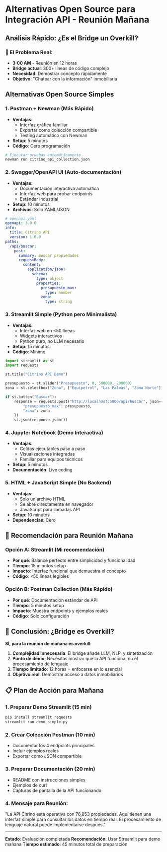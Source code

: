 # Alternativas Open Source para Integración API - Reunión Mañana

## Análisis Rápido: ¿Es el Bridge un Overkill?

### 🚯 El Problema Real:
- **3:00 AM** - Reunión en 12 horas
- **Bridge actual**: 300+ líneas de código complejo
- **Necesidad**: Demostrar concepto rápidamente
- **Objetivo**: "Chatear con la información" inmobiliaria

## Alternativas Open Source Simples

### 1. **Postman + Newman** (Más Rápido)
- **Ventajas**:
  - Interfaz gráfica familiar
  - Exportar como colección compartible
  - Testing automático con Newman
- **Setup**: 5 minutos
- **Código**: Cero programación

```bash
# Ejecutar pruebas automáticamente
newman run citrino_api_collection.json
```

### 2. **Swagger/OpenAPI UI** (Auto-documentación)
- **Ventajas**:
  - Documentación interactiva automática
  - Interfaz web para probar endpoints
  - Estándar industrial
- **Setup**: 10 minutos
- **Archivos**: Solo YAML/JSON

```yaml
# openapi.yaml
openapi: 3.0.0
info:
  title: Citrino API
  version: 1.0.0
paths:
  /api/buscar:
    post:
      summary: Buscar propiedades
      requestBody:
        content:
          application/json:
            schema:
              type: object
              properties:
                presupuesto_max:
                  type: number
                zona:
                  type: string
```

### 3. **Streamlit Simple** (Python pero Minimalista)
- **Ventajas**:
  - Interfaz web en <50 líneas
  - Widgets interactivos
  - Python puro, no LLM necesario
- **Setup**: 15 minutos
- **Código**: Mínimo

```python
import streamlit as st
import requests

st.title("Citrino API Demo")

presupuesto = st.slider("Presupuesto", 0, 500000, 200000)
zona = st.selectbox("Zona", ["Equipetrol", "Las Palmas", "Zona Norte"])

if st.button("Buscar"):
    response = requests.post("http://localhost:5000/api/buscar", json={
        "presupuesto_max": presupuesto,
        "zona": zona
    })
    st.json(response.json())
```

### 4. **Jupyter Notebook** (Demo Interactiva)
- **Ventajas**:
  - Celdas ejecutables paso a paso
  - Visualizaciones integradas
  - Familiar para equipos técnicos
- **Setup**: 5 minutos
- **Documentación**: Live coding

### 5. **HTML + JavaScript Simple** (No Backend)
- **Ventajas**:
  - Solo un archivo HTML
  - Se abre directamente en navegador
  - JavaScript para llamadas API
- **Setup**: 10 minutos
- **Dependencias**: Cero

## 🎯 Recomendación para Reunión Mañana

### Opción A: **Streamlit** (Mi recomendación)
- **Por qué**: Balance perfecto entre simplicidad y funcionalidad
- **Tiempo**: 15 minutos setup
- **Impacto**: Interfaz funcional que demuestra el concepto
- **Código**: <50 líneas legibles

### Opción B: **Postman Collection** (Más Rápido)
- **Por qué**: Documentación estándar de API
- **Tiempo**: 5 minutos setup
- **Impacto**: Muestra endpoints y ejemplos reales
- **Código**: Solo configuración

## 🚨 Conclusión: ¿Bridge es Overkill?

**SÍ, para la reunión de mañana es overkill**:

1. **Complejidad innecesaria**: El bridge añade LLM, NLP, y sintetización
2. **Punto de demo**: Necesitas mostrar que la API funciona, no el procesamiento de lenguaje
3. **Tiempo limitado**: 12 horas = enfocarse en lo esencial
4. **Objetivo real**: Demostrar acceso a datos inmobiliarios

## 📋 Plan de Acción para Mañana

### 1. **Preparar Demo Streamlit** (15 min)
```bash
pip install streamlit requests
streamlit run demo_simple.py
```

### 2. **Crear Colección Postman** (10 min)
- Documentar los 4 endpoints principales
- Incluir ejemplos reales
- Exportar como JSON compartible

### 3. **Preparar Documentación** (20 min)
- README con instrucciones simples
- Ejemplos de curl
- Capturas de pantalla de la API funcionando

### 4. **Mensaje para Reunión**:
"La API Citrino está operativa con 76,853 propiedades. Aquí tienen una interfaz simple para consultar los datos en tiempo real. El procesamiento de lenguaje natural puede implementarse después."

---
**Estado**: Evaluación completada
**Recomendación**: Usar Streamlit para demo mañana
**Tiempo estimado**: 45 minutos total de preparación